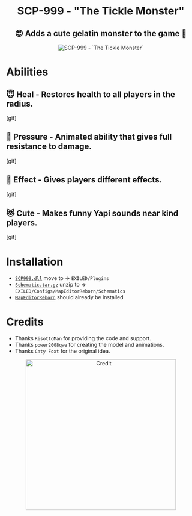 <h1 align="center"> SCP-999 - "The Tickle Monster"</h1>
<h2 align="center"> 😍 Adds a cute gelatin monster to the game 🥰</h2>
<p align="center">
  <img src="https://github.com/AleRabo/SCP999/blob/main/Photos/Main1.png" alt="SCP-999 - `The Tickle Monster`">
</p>

# Abilities
## 😇 **Heal** - Restores health to all players in the radius.
[gif]
## 🫠 **Pressure** - Animated ability that gives full resistance to damage.
[gif]
## 👻 **Effect** - Gives players different effects.
[gif]
## 😻 **Cute** - Makes funny Yapi sounds near kind players.
[gif]

# Installation
- [``SCP999.dll``](https://github.com/AleRabo/SCP999/releases/latest) move to => ``EXILED/Plugins``
- [``Schematic.tar.gz``](https://github.com/AleRabo/SCP999/releases/latest) unzip to => ``EXILED/Configs/MapEditorReborn/Schematics``
- [``MapEditorReborn``](https://github.com/Michal78900/MapEditorReborn) should already be installed

# Credits
- Thanks ``RisottoMan`` for providing the code and support.
- Thanks ``power2008qwe`` for creating the model and animations.
- Thanks ``Caty Foxt`` for the original idea.
<p align="center">
  <img width="400" src="https://github.com/AleRabo/SCP999/blob/main/Photos/Credit.png" alt="Credit">
</p>
